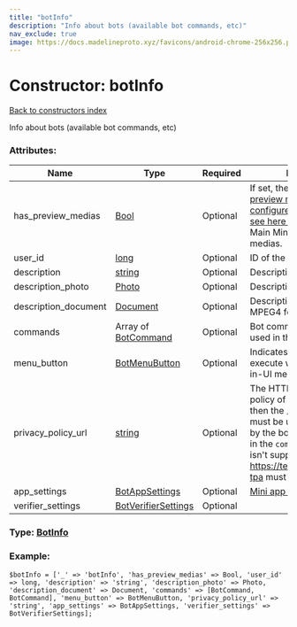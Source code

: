 ```yaml
---
title: "botInfo"
description: "Info about bots (available bot commands, etc)"
nav_exclude: true
image: https://docs.madelineproto.xyz/favicons/android-chrome-256x256.png
---
```

# Constructor: botInfo  
[Back to constructors index](/API_docs/constructors/index.html)



Info about bots (available bot commands, etc)

### Attributes:

| Name     |    Type       | Required | Description |
|----------|---------------|----------|-------------|
|has\_preview\_medias|[Bool](/API_docs/types/Bool.html) | Optional|If set, the bot has some [preview medias for the configured Main Mini App, see here »](https://core.telegram.org/api/bots/webapps#main-mini-app-previews) for more info on Main Mini App preview medias.|
|user\_id|[long](/API_docs/types/long.html) | Optional|ID of the bot|
|description|[string](/API_docs/types/string.html) | Optional|Description of the bot|
|description\_photo|[Photo](/API_docs/types/Photo.html) | Optional|Description photo|
|description\_document|[Document](/API_docs/types/Document.html) | Optional|Description animation in MPEG4 format|
|commands|Array of [BotCommand](/API_docs/types/BotCommand.html) | Optional|Bot commands that can be used in the chat|
|menu\_button|[BotMenuButton](/API_docs/types/BotMenuButton.html) | Optional|Indicates the action to execute when pressing the in-UI menu button for bots|
|privacy\_policy\_url|[string](/API_docs/types/string.html) | Optional|The HTTP link to the privacy policy of the bot. If not set, then the `/privacy` command must be used, if supported by the bot (i.e. if it's present in the `commands` vector). If it isn't supported, then <https://telegram.org/privacy-tpa> must be opened, instead.|
|app\_settings|[BotAppSettings](/API_docs/types/BotAppSettings.html) | Optional|[Mini app »](https://core.telegram.org/api/bots/webapps) settings<br>|
|verifier\_settings|[BotVerifierSettings](/API_docs/types/BotVerifierSettings.html) | Optional|



### Type: [BotInfo](/API_docs/types/BotInfo.html)


### Example:

```
$botInfo = ['_' => 'botInfo', 'has_preview_medias' => Bool, 'user_id' => long, 'description' => 'string', 'description_photo' => Photo, 'description_document' => Document, 'commands' => [BotCommand, BotCommand], 'menu_button' => BotMenuButton, 'privacy_policy_url' => 'string', 'app_settings' => BotAppSettings, 'verifier_settings' => BotVerifierSettings];
```  
